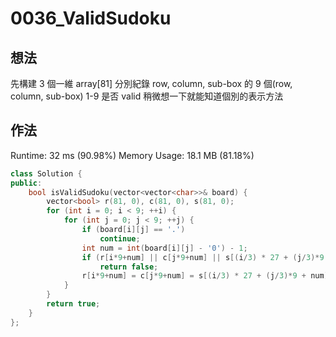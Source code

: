 # 0036_ValidSudoku
## 想法
先構建 3 個一維 array[81] 分別紀錄 row, column, sub-box 的 9 個(row, column, sub-box) 1-9 是否 valid
稍微想一下就能知道個別的表示方法

## 作法
Runtime: 32 ms (90.98%)
Memory Usage: 18.1 MB (81.18%)
```C++
class Solution {
public:
    bool isValidSudoku(vector<vector<char>>& board) {
        vector<bool> r(81, 0), c(81, 0), s(81, 0);
        for (int i = 0; i < 9; ++i) {
            for (int j = 0; j < 9; ++j) {
                if (board[i][j] == '.')
                    continue;
                int num = int(board[i][j] - '0') - 1;
                if (r[i*9+num] || c[j*9+num] || s[(i/3) * 27 + (j/3)*9 + num])
                    return false;
                r[i*9+num] = c[j*9+num] = s[(i/3) * 27 + (j/3)*9 + num] = true;
            }
        }
        return true;
    }
};

```